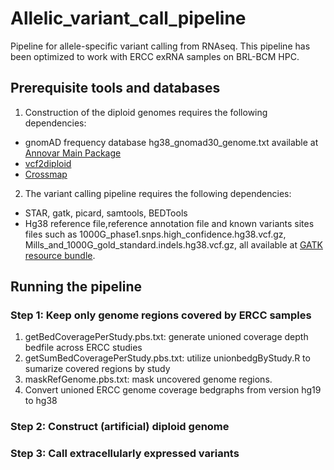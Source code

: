 # Allelic_variant_call_pipeline
Pipeline for allele-specific variant calling from RNAseq. This pipeline has been optimized to work with ERCC exRNA samples on BRL-BCM HPC.

## Prerequisite tools and databases
1. Construction of the diploid genomes requires the following dependencies:
  - gnomAD frequency database hg38_gnomad30_genome.txt available at [Annovar Main Package](https://annovar.openbioinformatics.org/en/latest/user-guide/download/#annovar-main-package)
  - [vcf2diploid](https://github.com/abyzovlab/vcf2diploid)
  - [Crossmap](https://github.com/liguowang/CrossMap)

2. The variant calling pipeline requires the following dependencies:
  - STAR, gatk, picard, samtools, BEDTools
  - Hg38 reference file,reference annotation file and known variants sites files such as 1000G_phase1.snps.high_confidence.hg38.vcf.gz, Mills_and_1000G_gold_standard.indels.hg38.vcf.gz, all available at [GATK resource bundle](https://console.cloud.google.com/storage/browser/genomics-public-data/resources/broad/hg38/v0;tab=objects?prefix=&forceOnObjectsSortingFiltering=false).

## Running the pipeline
### Step 1: Keep only genome regions covered by ERCC samples
1. getBedCoveragePerStudy.pbs.txt: generate unioned coverage depth bedfile across ERCC studies
2. getSumBedCoveragePerStudy.pbs.txt: utilize unionbedgByStudy.R to sumarize covered regions by study
3. maskRefGenome.pbs.txt: mask uncovered genome regions.
4. Convert unioned ERCC genome coverage bedgraphs from version hg19 to hg38

### Step 2: Construct (artificial) diploid genome
### Step 3: Call extracellularly expressed variants
